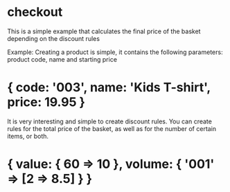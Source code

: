 # checkout

This is a simple example that calculates the final price of the basket depending on the discount rules

Example:
  Creating a product is simple, it contains the following parameters: product code, name and starting price
   # { code: '003', name: 'Kids T-shirt', price: 19.95 }
  
 It is very interesting and simple to create discount rules.
 You can create rules for the total price of the basket, as well as for the number of certain items, or both.
 # { value: { 60  => 10 }, volume: { '001' => [2 => 8.5] } }
